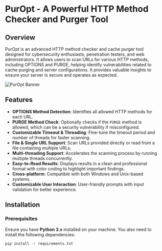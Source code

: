 # PurOpt - A Powerful HTTP Method Checker and Purger Tool

## Overview

PurOpt is an advanced HTTP method checker and cache purger tool designed for cybersecurity enthusiasts, penetration testers, and web administrators. It allows users to scan URLs for various HTTP methods, including OPTIONS and PURGE, helping identify vulnerabilities related to cache purging and server configurations. It provides valuable insights to ensure your server is secure and operates as expected.

![PurOpt Banner](path_to_banner_image.jp)

## Features

- **OPTIONS Method Detection**: Identifies all allowed HTTP methods for each URL.
- **PURGE Method Check**: Optionally checks if the `PURGE` method is allowed, which can be a security vulnerability if misconfigured.
- **Customizable Timeout & Threading**: Fine-tune the timeout period and number of threads for faster scanning.
- **File & Single URL Support**: Scan URLs provided directly or read from a file containing multiple URLs.
- **Multi-threading Support**: Accelerates the scanning process by running multiple threads concurrently.
- **Easy-to-Read Results**: Displays results in a clean and professional format with color coding to highlight important findings.
- **Cross-platform**: Compatible with both Windows and Unix-based systems.
- **Customizable User Interaction**: User-friendly prompts with input validation for better experience.

## Installation

### Prerequisites
Ensure you have **Python 3.x** installed on your machine. You also need to install the following dependencies:

```bash
pip install -r requirements.txt
